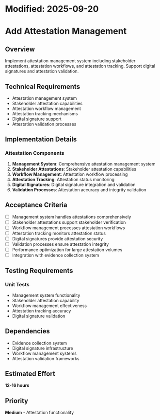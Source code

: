 # Modified: 2025-09-20

# Add Attestation Management

## Overview
Implement attestation management system including stakeholder attestations, attestation workflows, and attestation tracking. Support digital signatures and attestation validation.

## Technical Requirements
- Attestation management system
- Stakeholder attestation capabilities
- Attestation workflow management
- Attestation tracking mechanisms
- Digital signature support
- Attestation validation processes

## Implementation Details
### Attestation Components
1. **Management System**: Comprehensive attestation management system
2. **Stakeholder Attestations**: Stakeholder attestation capabilities
3. **Workflow Management**: Attestation workflow processing
4. **Attestation Tracking**: Attestation status monitoring
5. **Digital Signatures**: Digital signature integration and validation
6. **Validation Processes**: Attestation accuracy and integrity validation

## Acceptance Criteria
- [ ] Management system handles attestations comprehensively
- [ ] Stakeholder attestations support stakeholder verification
- [ ] Workflow management processes attestation workflows
- [ ] Attestation tracking monitors attestation status
- [ ] Digital signatures provide attestation security
- [ ] Validation processes ensure attestation integrity
- [ ] Performance optimization for large attestation volumes
- [ ] Integration with evidence collection system

## Testing Requirements
### Unit Tests
- Management system functionality
- Stakeholder attestation capability
- Workflow management effectiveness
- Attestation tracking accuracy
- Digital signature validation

## Dependencies
- Evidence collection system
- Digital signature infrastructure
- Workflow management systems
- Attestation validation frameworks

## Estimated Effort
**12-16 hours**

## Priority
**Medium** - Attestation functionality
